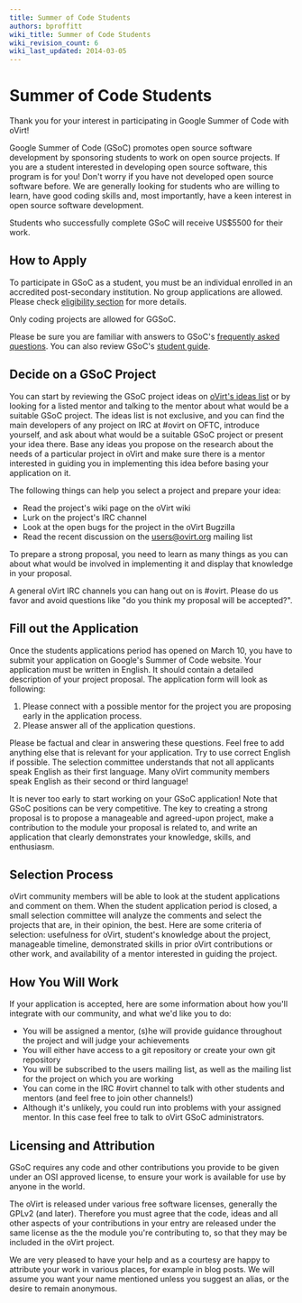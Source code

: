 ```yaml
---
title: Summer of Code Students
authors: bproffitt
wiki_title: Summer of Code Students
wiki_revision_count: 6
wiki_last_updated: 2014-03-05
---
```


# Summer of Code Students

Thank you for your interest in participating in Google Summer of Code with oVirt!

Google Summer of Code (GSoC) promotes open source software development by sponsoring students to work on open source projects. If you are a student interested in developing open source software, this program is for you! Don't worry if you have not developed open source software before. We are generally looking for students who are willing to learn, have good coding skills and, most importantly, have a keen interest in open source software development.

Students who successfully complete GSoC will receive US$5500 for their work.

## How to Apply

To participate in GSoC as a student, you must be an individual enrolled in an accredited post-secondary institution. No group applications are allowed. Please check [eligibility section](//www.google-melange.com/gsoc/document/show/gsoc_program/google/gsoc2014/help_page#1._Are_there_any_age_restrictions_onGSoC) for more details.

Only coding projects are allowed for GGSoC.

Please be sure you are familiar with answers to GSoC's [frequently asked questions](//www.google-melange.com/gsoc/document/show/gsoc_program/google/gsoc2014/help_page). You can also review GSoC's [student guide](//en.flossmanuals.net/GSoCStudentGuide).

## Decide on a GSoC Project

You can start by reviewing the GSoC project ideas on [ oVirt's ideas list](Summer_of_Code#oVirt_Ideas_for_Google_Summer_of_Code_2014) or by looking for a listed mentor and talking to the mentor about what would be a suitable GSoC project. The ideas list is not exclusive, and you can find the main developers of any project on IRC at #ovirt on OFTC, introduce yourself, and ask about what would be a suitable GSoC project or present your idea there. Base any ideas you propose on the research about the needs of a particular project in oVirt and make sure there is a mentor interested in guiding you in implementing this idea before basing your application on it.

The following things can help you select a project and prepare your idea:

*   Read the project's wiki page on the oVirt wiki
*   Lurk on the project's IRC channel
*   Look at the open bugs for the project in the oVirt Bugzilla
*   Read the recent discussion on the users@ovirt.org mailing list

To prepare a strong proposal, you need to learn as many things as you can about what would be involved in implementing it and display that knowledge in your proposal.

A general oVirt IRC channels you can hang out on is #ovirt. Please do us favor and avoid questions like "do you think my proposal will be accepted?".

## Fill out the Application

Once the students applications period has opened on March 10, you have to submit your application on Google's Summer of Code website. Your application must be written in English. It should contain a detailed description of your project proposal. The application form will look as following:

1.  Please connect with a possible mentor for the project you are proposing early in the application process.
2.  Please answer all of the application questions.

Please be factual and clear in answering these questions. Feel free to add anything else that is relevant for your application. Try to use correct English if possible. The selection committee understands that not all applicants speak English as their first language. Many oVirt community members speak English as their second or third language!

It is never too early to start working on your GSoC application! Note that GSoC positions can be very competitive. The key to creating a strong proposal is to propose a manageable and agreed-upon project, make a contribution to the module your proposal is related to, and write an application that clearly demonstrates your knowledge, skills, and enthusiasm.

## Selection Process

oVirt community members will be able to look at the student applications and comment on them. When the student application period is closed, a small selection committee will analyze the comments and select the projects that are, in their opinion, the best. Here are some criteria of selection: usefulness for oVirt, student's knowledge about the project, manageable timeline, demonstrated skills in prior oVirt contributions or other work, and availability of a mentor interested in guiding the project.

## How You Will Work

If your application is accepted, here are some information about how you'll integrate with our community, and what we'd like you to do:

*   You will be assigned a mentor, (s)he will provide guidance throughout the project and will judge your achievements
*   You will either have access to a git repository or create your own git repository
*   You will be subscribed to the users mailing list, as well as the mailing list for the project on which you are working
*   You can come in the IRC #ovirt channel to talk with other students and mentors (and feel free to join other channels!)
*   Although it's unlikely, you could run into problems with your assigned mentor. In this case feel free to talk to oVirt GSoC administrators.

## Licensing and Attribution

GSoC requires any code and other contributions you provide to be given under an OSI approved license, to ensure your work is available for use by anyone in the world.

The oVirt is released under various free software licenses, generally the GPLv2 (and later). Therefore you must agree that the code, ideas and all other aspects of your contributions in your entry are released under the same license as the the module you're contributing to, so that they may be included in the oVirt project.

We are very pleased to have your help and as a courtesy are happy to attribute your work in various places, for example in blog posts. We will assume you want your name mentioned unless you suggest an alias, or the desire to remain anonymous.
